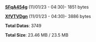 [**SFqA454g**](/data/SFqA454g.txt) (11/01/23 - 04:30)- 1851 bytes

[**XfVTVDgn**](/data/XfVTVDgn.txt) (11/01/23 - 04:30)- 3886 bytes

**Total Datas**: 3749

**Total Size**: 23.46 MB / 23.5 MB